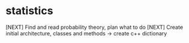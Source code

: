 # statistics
[NEXT] Find and read probability theory, plan what to do
[NEXT] Create initial architecture, classes and methods -> create c++ dictionary

